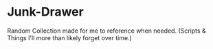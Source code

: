 # Junk-Drawer
Random Collection made for me to reference when needed. (Scripts &amp; Things I'll more than likely forget over time.)
